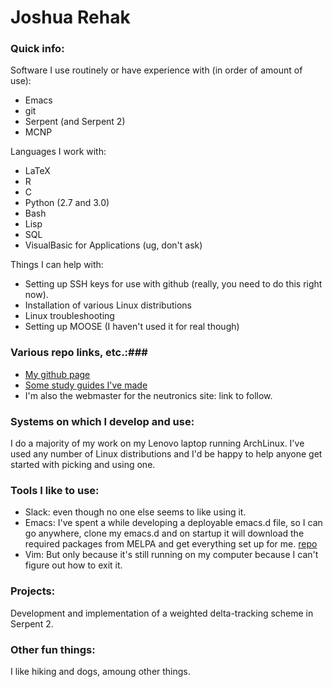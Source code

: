 # Joshua Rehak

### Quick info: ###

Software I use routinely or have experience with (in order of amount
of use):
- Emacs
- git
- Serpent (and Serpent 2)
- MCNP

Languages I work with:
- LaTeX
- R
- C
- Python (2.7 and 3.0)
- Bash
- Lisp
- SQL
- VisualBasic for Applications (ug, don't ask)

Things I can help with:
- Setting up SSH keys for use with github (really, you need to do this
  right now).
- Installation of various Linux distributions
- Linux troubleshooting
- Setting up MOOSE (I haven't used it for real though)

### Various repo links, etc.:###

- [My github page](https://github.com/jsrehak)
-
  [Some study guides I've made](https://github.com/jsrehak/studyGuides)
- I'm also the webmaster for the neutronics site: link to follow.

### Systems on which I develop and use: ###

I do a majority of my work on my Lenovo laptop running ArchLinux. I've
used any number of Linux distributions and I'd be happy to help anyone
get started with picking and using one.

### Tools I like to use: ###

- Slack: even though no one else seems to like using it.
- Emacs: I've spent a while developing a deployable emacs.d file, so I
  can go anywhere, clone my emacs.d and on startup it will download
  the required packages from MELPA and get everything set up for
  me. [repo](https://github.com/jsrehak/emacs.d)
- Vim: But only because it's still running on my computer because I
  can't figure out how to exit it.


### Projects: ###

Development and implementation of a weighted delta-tracking scheme in
Serpent 2.

### Other fun things: ###

I like hiking and dogs, amoung other things.
